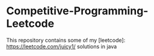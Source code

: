 # Competitive-Programming-Leetcode
This repository contains some of my [leetcode]: https://leetcode.com/juicy1/  solutions in java
